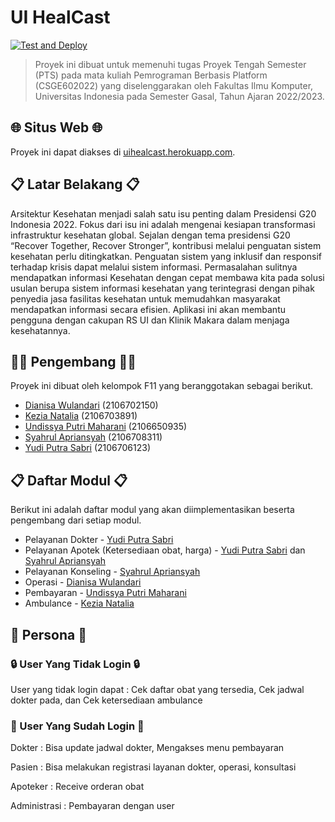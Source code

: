 # UI HealCast

[![Test and Deploy][actions-badge]][commits-gh]

> Proyek ini dibuat untuk memenuhi tugas Proyek Tengah Semester (PTS)
> pada mata kuliah Pemrograman Berbasis Platform (CSGE602022) yang
> diselenggarakan oleh Fakultas Ilmu Komputer, Universitas Indonesia
> pada Semester Gasal, Tahun Ajaran 2022/2023.


## 🌐 Situs Web 🌐
Proyek ini dapat diakses di [uihealcast.herokuapp.com](https://uihealcast.herokuapp.com/).

## 📋 Latar Belakang 📋
Arsitektur Kesehatan menjadi salah satu isu penting dalam Presidensi G20 Indonesia 2022. Fokus dari isu ini adalah mengenai kesiapan transformasi infrastruktur kesehatan global. Sejalan dengan tema presidensi G20 “Recover Together, Recover Stronger”, kontribusi melalui penguatan sistem kesehatan perlu ditingkatkan. Penguatan sistem yang inklusif dan responsif terhadap krisis dapat melalui sistem informasi.
Permasalahan sulitnya mendapatkan informasi Kesehatan dengan cepat membawa kita pada solusi usulan berupa sistem informasi kesehatan yang terintegrasi dengan pihak penyedia jasa fasilitas kesehatan untuk memudahkan masyarakat mendapatkan informasi secara efisien.  Aplikasi ini akan membantu pengguna dengan cakupan RS UI dan Klinik Makara dalam menjaga kesehatannya.
 
## 👨‍💻 Pengembang 👩‍💻
Proyek ini dibuat oleh kelompok F11 yang beranggotakan sebagai berikut.
- [Dianisa Wulandari](https://github.com/dianisa) (2106702150)
- [Kezia Natalia](https://github.com/kezianatalia) (2106703891)
- [Undissya Putri Maharani](https://github.com/UndissyaPutri) (2106650935)
- [Syahrul Apriansyah](https://github.com/SyahrulApr86) (2106708311)
- [Yudi Putra Sabri](https://github.com/yudiptr) (2106706123)

## 📋 Daftar Modul 📋
Berikut ini adalah daftar modul yang akan diimplementasikan beserta pengembang dari setiap modul.
- Pelayanan Dokter - [Yudi Putra Sabri](https://github.com/yudiptr)
- Pelayanan Apotek (Ketersediaan obat, harga) - [Yudi Putra Sabri](https://github.com/yudiptr) dan [Syahrul Apriansyah](https://github.com/SyahrulApr86)
- Pelayanan Konseling - [Syahrul Apriansyah](https://github.com/SyahrulApr86)
- Operasi - [Dianisa Wulandari](https://github.com/dianisa)
- Pembayaran - [Undissya Putri Maharani](https://github.com/UndissyaPutri)
- Ambulance - [Kezia Natalia](https://github.com/kezianatalia)

## 👥 Persona 👥
### 🔒 User Yang Tidak Login 🔒
User yang tidak login dapat : Cek daftar obat yang tersedia, Cek jadwal dokter pada, dan Cek ketersediaan ambulance

### 🔑 User Yang Sudah Login 🔑

Dokter :
Bisa update jadwal dokter, Mengakses menu pembayaran

Pasien :
Bisa melakukan registrasi layanan dokter, operasi, konsultasi

Apoteker :
Receive orderan obat

Administrasi :
Pembayaran dengan user

[actions-badge]: https://github.com/UI-HealCast/UIHealCastF11/actions/workflows/dpl.yml/badge.svg
[commits-gh]: https://github.com/UI-HealCast/UIHealCastF11/commits/main
